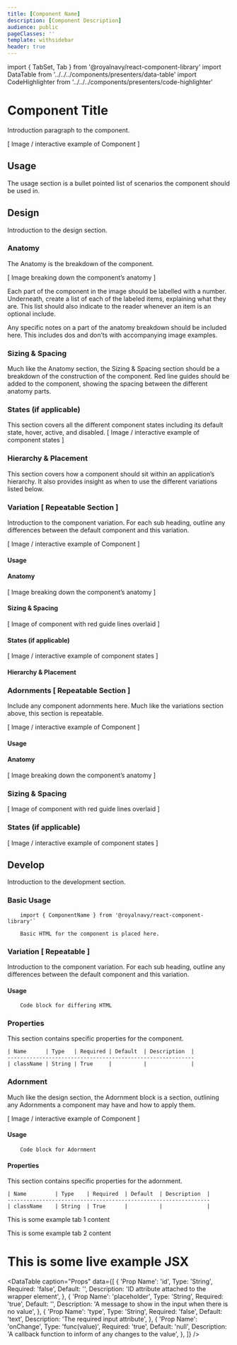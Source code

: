 ```yaml
---
title: [Component Name]
description: [Component Description]
audience: public
pageClasses: ''
template: withsidebar
header: true
---
```


import { TabSet, Tab } from '@royalnavy/react-component-library'
import DataTable from '../../../components/presenters/data-table'
import CodeHighlighter from '../../../components/presenters/code-highlighter'

# Component Title
Introduction paragraph to the component.

[ Image / interactive example of Component ]

## Usage
The usage section is a bullet pointed list of scenarios the component should be used in.

<TabSet>
  <Tab title="Design">

  ## Design
  Introduction to the design section.

  ### Anatomy
  The Anatomy is the breakdown of the component.

  [ Image breaking down the component’s anatomy ]

  Each part of the component in the image should be labelled with a number. Underneath, create a list of each of the labeled items, explaining what they are. This list should also indicate to the reader whenever an item is an optional include.

  Any specific notes on a part of the anatomy breakdown should be included here. This includes dos and don’ts with accompanying image examples.

  ### Sizing & Spacing
  Much like the Anatomy section, the Sizing & Spacing section should be a breakdown of the construction of the component. Red line guides should be added to the component, showing the spacing between the different anatomy parts.

  ### States (if applicable) 
  This section covers all the different component states including its default state, hover, active, and disabled.
  [ Image / interactive example of component states ]

  ### Hierarchy & Placement
  This section covers how a component should sit within an application’s hierarchy. It also provides insight as when to use the different variations listed below.

  ### Variation [ Repeatable Section ] 
  Introduction to the component variation. For each sub heading, outline any differences between the default component and this variation. 

  [ Image / interactive example of Component ]

  #### Usage

  #### Anatomy
  [ Image breaking down the component’s anatomy ]

  #### Sizing & Spacing
  [ Image of component with red guide lines overlaid ]

  #### States (if applicable)
  [ Image / interactive example of component states ]

  #### Hierarchy & Placement

  ### Adornments [ Repeatable Section ]
  Include any component adornments here. Much like the variations section above, this section is repeatable.

  [ Image / interactive example of Component ]

  #### Usage

  #### Anatomy
  [ Image breaking down the component’s anatomy ]

  ### Sizing & Spacing
  [ Image of component with red guide lines overlaid ]

  ### States (if applicable)
  [ Image / interactive example of component states ]

  </Tab>

  <Tab title="Develop">

  ## Develop
  Introduction to the development section.

  ### Basic Usage

  ```
      import { ComponentName } from '@royalnavy/react-component-library'`
      
      Basic HTML for the component is placed here.
  ```

  ### Variation [ Repeatable ] 
  Introduction to the component variation. For each sub heading, outline any differences between the default component and this variation. 

  #### Usage

  ```
      Code block for differing HTML
  ```

  ### Properties
  This section contains specific properties for the component.

    | Name      | Type   | Required | Default  | Description  |
    -----------------------------------------------------------
    | className | String | True     |          |              |

  ### Adornment
  Much like the design section, the Adornment block is a section, outlining any Adornments a component may have and how to apply them.

  [ Image / interactive example of Component ]

  #### Usage

  ```
      Code block for Adornment
  ```

  #### Properties
  This section contains specific properties for the adornment.

    | Name         | Type    | Required  | Default  | Description  |
    ----------------------------------------------------------------
    | className    | String  | True      |          |              |

  </Tab>
</TabSet>

<!-- Example TabSet, Tab Usage -->
<TabSet>
  <Tab title="Example Tab 1">
    <p>This is some example tab 1 content</p>
  </Tab>
  <Tab title="Example Tab 2">
    <p>This is some example tab 2 content</p>
  </Tab>
</TabSet>

<!-- Example CodeHighlighter Usage -->
<CodeHighlighter source="(function() { console.log('This is some source code')})()" language="javascript">
  <!-- Add imports to the top of this file -->
  <h1>This is some live example JSX</h1>
</CodeHighlighter>

<!-- Example DataTable Usage -->
<DataTable caption="Props" data={[
  {
    'Prop Name': 'id',
    Type: 'String',
    Required: 'false',
    Default: '',
    Description: 'ID attribute attached to the wrapper element',
  },
  {
    'Prop Name': 'placeholder',
    Type: 'String',
    Required: 'true',
    Default: '',
    Description: 'A message to show in the input when there is no value',
  },
  {
    'Prop Name': 'type',
    Type: 'String',
    Required: 'false',
    Default: 'text',
    Description: 'The required input attribute',
  },
  {
    'Prop Name': 'onChange',
    Type: 'func(value)',
    Required: 'true',
    Default: 'null',
    Description: 'A callback function to inform of any changes to the value',
  },
]} />
